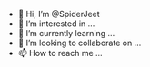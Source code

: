 - 👋 Hi, I’m @SpiderJeet
- 👀 I’m interested in ...
- 🌱 I’m currently learning ...
- 💞️ I’m looking to collaborate on ...
- 📫 How to reach me ...

<!---
SpiderJeet/SpiderJeet is a ✨ special ✨ repository because its `README.md` (this file) appears on your GitHub profile.
You can click the Preview link to take a look at your changes.
--->
